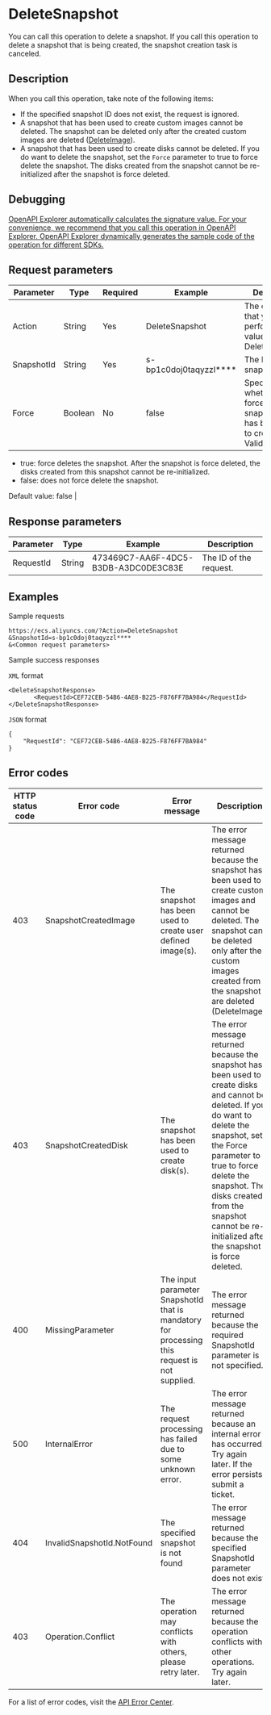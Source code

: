 # DeleteSnapshot

You can call this operation to delete a snapshot. If you call this operation to delete a snapshot that is being created, the snapshot creation task is canceled.

## Description

When you call this operation, take note of the following items:

-   If the specified snapshot ID does not exist, the request is ignored.
-   A snapshot that has been used to create custom images cannot be deleted. The snapshot can be deleted only after the created custom images are deleted \([DeleteImage](~~25537~~)\).
-   A snapshot that has been used to create disks cannot be deleted. If you do want to delete the snapshot, set the `Force` parameter to true to force delete the snapshot. The disks created from the snapshot cannot be re-initialized after the snapshot is force deleted.

## Debugging

[OpenAPI Explorer automatically calculates the signature value. For your convenience, we recommend that you call this operation in OpenAPI Explorer. OpenAPI Explorer dynamically generates the sample code of the operation for different SDKs.](https://api.aliyun.com/#product=Ecs&api=DeleteSnapshot&type=RPC&version=2014-05-26)

## Request parameters

|Parameter|Type|Required|Example|Description|
|---------|----|--------|-------|-----------|
|Action|String|Yes|DeleteSnapshot|The operation that you want to perform. Set the value to DeleteSnapshot. |
|SnapshotId|String|Yes|s-bp1c0doj0taqyzzl\*\*\*\*|The ID of the snapshot. |
|Force|Boolean|No|false|Specifies whether to force delete the snapshot that has been used to create disks. Valid values:

-   true: force deletes the snapshot. After the snapshot is force deleted, the disks created from this snapshot cannot be re-initialized.
-   false: does not force delete the snapshot.

Default value: false |

## Response parameters

|Parameter|Type|Example|Description|
|---------|----|-------|-----------|
|RequestId|String|473469C7-AA6F-4DC5-B3DB-A3DC0DE3C83E|The ID of the request. |

## Examples

Sample requests

```
https://ecs.aliyuncs.com/?Action=DeleteSnapshot
&SnapshotId=s-bp1c0doj0taqyzzl****
&<Common request parameters>
```

Sample success responses

`XML` format

```
<DeleteSnapshotResponse>
       <RequestId>CEF72CEB-54B6-4AE8-B225-F876FF7BA984</RequestId>
</DeleteSnapshotResponse>
```

`JSON` format

```
{
    "RequestId": "CEF72CEB-54B6-4AE8-B225-F876FF7BA984"
}
```

## Error codes

|HTTP status code|Error code|Error message|Description|
|----------------|----------|-------------|-----------|
|403|SnapshotCreatedImage|The snapshot has been used to create user defined image\(s\).|The error message returned because the snapshot has been used to create custom images and cannot be deleted. The snapshot can be deleted only after the custom images created from the snapshot are deleted \(DeleteImage\).|
|403|SnapshotCreatedDisk|The snapshot has been used to create disk\(s\).|The error message returned because the snapshot has been used to create disks and cannot be deleted. If you do want to delete the snapshot, set the Force parameter to true to force delete the snapshot. The disks created from the snapshot cannot be re-initialized after the snapshot is force deleted.|
|400|MissingParameter|The input parameter SnapshotId that is mandatory for processing this request is not supplied.|The error message returned because the required SnapshotId parameter is not specified.|
|500|InternalError|The request processing has failed due to some unknown error.|The error message returned because an internal error has occurred. Try again later. If the error persists, submit a ticket.|
|404|InvalidSnapshotId.NotFound|The specified snapshot is not found|The error message returned because the specified SnapshotId parameter does not exist.|
|403|Operation.Conflict|The operation may conflicts with others, please retry later.|The error message returned because the operation conflicts with other operations. Try again later.|

For a list of error codes, visit the [API Error Center](https://error-center.alibabacloud.com/status/product/Ecs).

